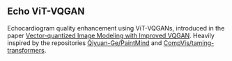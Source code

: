 ## Echo ViT-VQGAN
Echocardiogram quality enhancement using ViT-VQGANs, introduced in the paper [Vector-quantized Image Modeling with Improved VQGAN](https://arxiv.org/abs/2110.04627). Heavily inspired by the repositories [Qiyuan-Ge/PaintMind](https://github.com/Qiyuan-Ge/PaintMind) and [CompVis/taming-transformers](https://github.com/CompVis/taming-transformers).